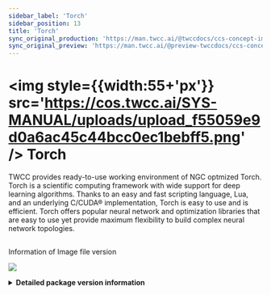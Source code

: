 ```yaml
---
sidebar_label: 'Torch'
sidebar_position: 13
title: 'Torch'
sync_original_production: 'https://man.twcc.ai/@twccdocs/ccs-concept-image-torch-en'
sync_original_preview: 'https://man.twcc.ai/@preview-twccdocs/ccs-concept-image-torch-en'
---
```


# <img style={{width:55+'px'}} src='https://cos.twcc.ai/SYS-MANUAL/uploads/upload_f55059e9d0a6ac45c44bcc0ec1bebff5.png' /> Torch


TWCC provides ready-to-use working environment of NGC optmized Torch. Torch is a scientific computing framework with wide support for deep learning algorithms. Thanks to an easy and fast scripting language, Lua, and an underlying C/CUDA® implementation, Torch is easy to use and is efficient. Torch offers popular neural network and optimization libraries that are easy to use yet provide maximum flexibility to build complex neural network topologies.

## <i class="fa fa-sticky-note" aria-hidden="true"></i>
<span class="ccsimglist">Information of Image file version
</span> 

![](https://cos.twcc.ai/SYS-MANUAL/uploads/upload_dee7841bc52b07833f4b369612ff87c9.png)



<details class="docspoiler">

<summary><b>Detailed package version information</b></summary>

- [torch-18.08-py2-v1](https://docs.nvidia.com/deeplearning/frameworks/torch-release-notes/rel_18.08.html#rel_18.08)

</details>